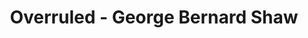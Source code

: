 ---
layout: production
title: Overruled - George Bernard Shaw
dates: April 11, 2014
location: Mary's Attic, Chicago
production:
  - name: Angeli Primlani
    title: Director
    bio_url: http://accidentalshakespeare.com/about/company/angeli_primlani
  - name: Benjamin Dionysus
    title: Stage Manager/Lighting Design
    bio_url: http://accidentalshakespeare.com/about/company/benjamin_dionysus
synopsis: Two couples taking a holiday from their respective spouses discover that they have accidentally swapped spouses in their adulterous affairs!  Overruled is a funny exploration of the world of marriage.
cast:
- actor: Sherry Legare
  role: Mrs. Lunn
  actor_bio_url: http://accidentalshakespeare.com/about/company/sherry_legare
- actor: Laurie Lister
  role: Mrs. Juno
- actor: Chris Aruffo
  role: Mr. Juno
  actor_bio_url: http://accidentalshakespeare.com/about/company/chris_aruffo
- actor: Gary Henderson
  role: Mr. Lunn
images:
  - url: /assets/images/IMG_0625.jpg
  - url: /assets/images/IMG_0656.jpg
  - url: /assets/images/IMG_0719.jpg
  - url: /assets/images/IMG_0756.jpg
  - url: /assets/images/IMG_0743.jpg
---